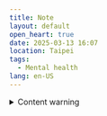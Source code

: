 ```yaml
---
title: Note
layout: default
open_heart: true
date: 2025-03-13 16:07
location: Taipei
tags: 
  - Mental health
lang: en-US
---
```


<details><summary>Content warning</summary>

Depressed girlies—google how to die by overdose due to a minor inconvenience.

Doc said the more severe the withdrawal symptom the better the drug is working for me, and that I should breathe out the side effects and learn to live with it.

Get a second opinion? I think so.

75mg &times; 54

</details>
